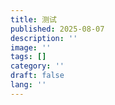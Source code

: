 ```yaml
---
title: 测试
published: 2025-08-07
description: ''
image: ''
tags: []
category: ''
draft: false 
lang: ''
---
```

